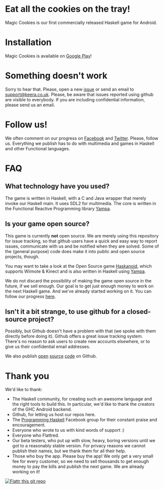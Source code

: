 # Eat all the cookies on the tray!

Magic Cookies is our first commercially released Haskell game for Android.

# Installation
Magic Cookies is available on [Google Play](https://play.google.com/store/apps/details?id=uk.co.keera.games.magiccookies)!

# Something doesn't work
Sorry to hear that. Please, open a new [issue](https://github.com/keera-studios/magic-cookies/issues/new) or send an email to [support@keera.co.uk](mailto:support@keera.co.uk). Please, be aware that issues reported using github are visible to everybody. If you are including confidential information, please send us an email.

# Follow us!
We often comment on our progress on [Facebook](http://facebook.com/keerastudios) and [Twitter](http://twitter.com/KeeraStudios). Please, follow us. Everything we publish has to do with multimedia and games in Haskell and other Functional languages.

# FAQ
## What technology have you used?
The game is written in Haskell, with a C and Java wrapper that merely invoke our Haskell main. It uses SDL2 for multimedia. The core is written in the Functional Reactive Programming library [Yampa](http://github.com/ivanperez-keera/Yampa).

## Is your game open source?
This game is currently **not** open source. We are merely using this repository for issue tracking, so that github users have a quick and easy way to report issues, communicate with us and be notified when they are solved. Some of the (general purpose) code does make it into public and open source projects, though.

You may want to take a look at the Open Source game [Haskanoid](http://github.com/ivanperez-keera/haskanoid), which supports Wiimote & Kinect and is also written in Haskell using [Yampa](http://github.com/ivanperez-keera/Yampa).

We do not discard the possibility of making the game open source in the future, if we sell enough. Our goal is to get just enough money to work on the next Haskell game. And we've already started working on it. You can follow our progress [here](http://facebook.com/keerastudios).

## Isn't it a bit strange, to use github for a closed-source project?
Possibly, but Github doesn't have a problem with that (we spoke with them directly before doing it). Github offers a great issue tracking system. There's no reason to ask users to create new accounts elsewhere, or to give us their confidential email addresses.

We also publish [open](https://github.com/keera-studios/keera-hails) [source](https://github.com/keera-studios/keera-posture) [code](https://github.com/keera-studios/keera-callbacks) on Github.

# Thank you
We'd like to thank:
* The Haskell community, for creating such an awesome language and the right tools to build this. In particular, we'd like to thank the creators of the GHC Android backend.
* Github, for letting us host our repos here.
* The [Programming Haskell](https://www.facebook.com/groups/programming.haskell/) Facebook group for their constant praise and encouragement.
* Everyone who wrote to us with kind words of support :)
* Everyone who Flattred.
* Our beta testers, who put up with slow, heavy, boring versions until we got to a reasonably stable version. For privacy reasons we cannot publish their names, but we thank them for all their help.
* Those who buy the app. Please buy the app! We only get a very small fee for every customer, so we need to sell thousands to get enough money to pay the bills and publish the next game. We are already working on it!

[![Flattr this git repo](http://api.flattr.com/button/flattr-badge-large.png)](https://flattr.com/submit/auto?user_id=ivanperez-keera&url=https://github.com/keera-studios/magic-cookies&title=Magic%20Cookies&language=&tags=github&category=software) 
